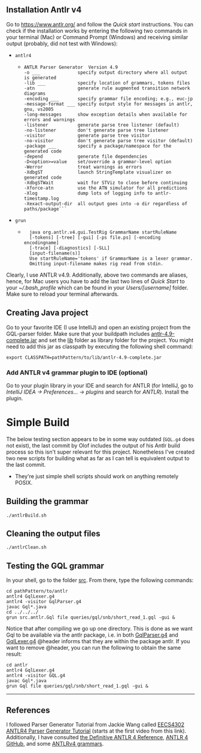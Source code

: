 ## Installation Antlr v4
Go to https://www.antlr.org/ and follow the _Quick start_ instructions. You can
check if the installation works by entering the following two commands in your
terminal (Mac) or Command Prompt (Windows) and receiving similar output
(probably, did not test with Windows):

* `antlr4`
    * ```shell
      ANTLR Parser Generator  Version 4.9
      -o ___              specify output directory where all output is generated
      -lib ___            specify location of grammars, tokens files
      -atn                generate rule augmented transition network diagrams
      -encoding ___       specify grammar file encoding; e.g., euc-jp
      -message-format ___ specify output style for messages in antlr, gnu, vs2005
      -long-messages      show exception details when available for errors and warnings
      -listener           generate parse tree listener (default)
      -no-listener        don't generate parse tree listener
      -visitor            generate parse tree visitor
      -no-visitor         don't generate parse tree visitor (default)
      -package ___        specify a package/namespace for the generated code
      -depend             generate file dependencies
      -D<option>=value    set/override a grammar-level option
      -Werror             treat warnings as errors
      -XdbgST             launch StringTemplate visualizer on generated code
      -XdbgSTWait         wait for STViz to close before continuing
      -Xforce-atn         use the ATN simulator for all predictions
      -Xlog               dump lots of logging info to antlr-timestamp.log
      -Xexact-output-dir  all output goes into -o dir regardless of paths/package```
* `grun`
    * ```shell
        java org.antlr.v4.gui.TestRig GrammarName startRuleName
        [-tokens] [-tree] [-gui] [-ps file.ps] [-encoding encodingname]
        [-trace] [-diagnostics] [-SLL]
        [input-filename(s)]
        Use startRuleName='tokens' if GrammarName is a lexer grammar.
        Omitting input-filename makes rig read from stdin.
        ```

Clearly, I use ANTLR v4.9. Additionally, above two commands are aliases, hence, for Mac
users you have to add the last two lines of _Quick Start_ to your _~/.bash_profile_ which can
be found in your _Users/[username]_ folder. Make sure to reload your terminal afterwards.

## Creating Java project
Go to your favorite IDE (I use IntelliJ) and open an existing project
from the GQL-parser folder. Make sure that your buildpath includes
[antlr-4.9-complete.jar](lib/antlr-4.9-complete.jar) and set the [lib](lib)
folder as library folder for the project. You might need to add this jar as classpath
by executing the following shell command:

```shell
export CLASSPATH=pathPattern/to/lib/antlr-4.9-complete.jar
```

### Add ANTLR v4 grammar plugin to IDE (optional)
Go to your plugin library in your IDE and search for ANTLR (for IntelliJ, go to
_IntelliJ IDEA -> Preferences... -> plugins_ and search for _ANTLR_). Install
the plugin.

# Simple Build

The below testing section appears to be in some way outdated (`GQL.g4` does not exist), the last commit by Olof includes the output of his Antlr build process so this isn't super relevant for this project.
Nonetheless I've created two new scripts for building what as far as I can tell is equivalent output to the last commit.
 - They're just simple shell scripts should work on anything remotely POSIX.

## Building the grammar

```shell
./antlrBuild.sh
```

## Cleaning the output files

```shell
./antlrClean.sh
```

## Testing the GQL grammar
In your shell, go to the folder [src](src). From there, type the following commands:

```shell
cd pathPattern/to/antlr
antlr4 GqlLexer.g4
antlr4 -visitor GqlParser.g4
javac Gql*.java
cd ../../../
grun src.antlr.Gql file queries/gql/snb/short_read_1.gql -gui &
```
Notice that after compiling we go up one directory. This is done as we want Gql to be available
via the antlr package, i.e. in both [GqlParser.g4](src/antlr/GqlParser.g4) and
[GqlLexer.g4](src/antlr/GqlLexer.g4) @header informs that they are within the package antlr.
If you want to remove @header, you can run the following to obtain the same result:

```shell
cd antlr
antlr4 GqlLexer.g4
antlr4 -visitor GQL.g4
javac Gql*.java
grun Gql file queries/gql/snb/short_read_1.gql -gui &
```

---
## References
I followed Parser Generator Tutorial from Jackie Wang called
[EECS4302 ANTLR4 Parser Generator Tutorial](https://www.youtube.com/watch?v=6uF1Nxo2xjk)
(starts at the first video from this link). Additionally, I have consulted
[the Definitive ANTLR 4 Reference](https://pragprog.com/titles/tpantlr2/the-definitive-antlr-4-reference/),
[ANTLR 4 GitHub](https://github.com/antlr/antlr4), and some [ANTLRv4 grammars](https://github.com/antlr/grammars-v4).
